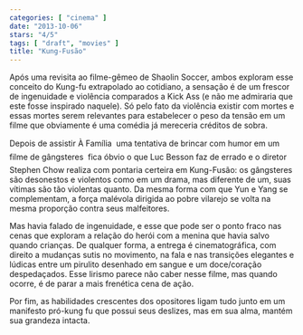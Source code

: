 ```yaml
---
categories: [ "cinema" ]
date: "2013-10-06"
stars: "4/5"
tags: [ "draft", "movies" ]
title: "Kung-Fusão"
---
```

Após uma revisita ao filme-gêmeo de Shaolin Soccer, ambos exploram
esse conceito do Kung-fu extrapolado ao cotidiano, a sensação é de
um frescor de ingenuidade e violência comparados a Kick Ass (e não me
admiraria que este fosse inspirado naquele). Só pelo fato da violência
existir com mortes e essas mortes serem relevantes para estabelecer o
peso da tensão em um filme que obviamente é uma comédia já mereceria
créditos de sobra.

Depois de assistir À Família  uma tentativa de brincar com humor em
um filme de gângsteres  fica óbvio o que Luc Besson faz de errado e
o diretor Stephen Chow realiza com pontaria certeira em Kung-Fusão: os
gângsteres são desonestos e violentos como em um drama, mas diferente
de um, suas vítimas são tão violentas quanto. Da mesma forma com que
Yun e Yang se complementam, a força malévola dirigida ao pobre vilarejo
se volta na mesma proporção contra seus malfeitores.

Mas havia falado de ingenuidade, e esse que pode ser o ponto fraco nas
cenas que exploram a relação do herói com a menina que havia salvo
quando crianças. De qualquer forma, a entrega é cinematográfica,
com direito a mudanças sutis no movimento, na fala e nas transições
elegantes e lúdicas entre um pirulito desenhado em sangue e um
doce/coração despedaçados. Esse lirismo parece não caber nesse filme,
mas quando ocorre, é de parar a mais frenética cena de ação.

Por fim, as habilidades crescentes dos opositores ligam tudo junto em
um manifesto pró-kung fu que possui seus deslizes, mas em sua alma,
mantém sua grandeza intacta.

